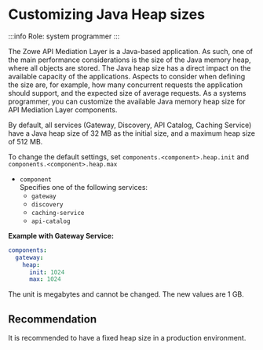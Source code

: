 # Customizing Java Heap sizes

:::info Role: system programmer
:::

The Zowe API Mediation Layer is a Java-based application. As such, one of the main performance considerations is the size of the Java memory heap, where all objects are stored.
The Java heap size has a direct impact on the available capacity of the applications. Aspects to consider when defining the size are, for example, how many concurrent requests the application should support, and the expected size of average requests.
As a systems programmer, you can customize the available Java memory heap size for API Mediation Layer components.

By default, all services (Gateway, Discovery, API Catalog, Caching Service) have a Java heap size of 32 MB as the initial size, and a maximum heap size of 512 MB.

To change the default settings, set `components.<component>.heap.init` and `components.<component>.heap.max` 

* `component`  
Specifies one of the following services:
  - `gateway`
  - `discovery`
  - `caching-service`
  - `api-catalog` 

**Example with Gateway Service:**

```yaml
components:
  gateway:
    heap:
      init: 1024
      max: 1024
```

The unit is megabytes and cannot be changed. The new values are 1 GB.

## Recommendation

It is recommended to have a fixed heap size in a production environment.
